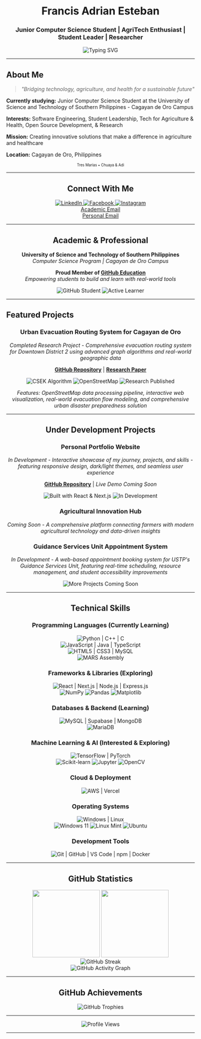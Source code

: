 <div align="center">
  
# Francis Adrian Esteban
### Junior Computer Science Student | AgriTech Enthusiast | Student Leader | Researcher
<img src="https://readme-typing-svg.herokuapp.com?font=Fira+Code&size=22&duration=3000&pause=1000&color=FF69B4&center=true&vCenter=true&width=700&lines=Hi+There!;Welcome+to+my+GitHub+Profile!;Building+Tech+Solutions;for+Agriculture+and+Health;Student+Leader;Student+Developer;Researcher" alt="Typing SVG" />

</div>

---

## About Me

<div align="center">

> *"Bridging technology, agriculture, and health for a sustainable future"*

</div>

**Currently studying:** Junior Computer Science Student at the University of Science and Technology of Southern Philippines - Cagayan de Oro Campus

**Interests:** Software Engineering, Student Leadership, Tech for Agriculture & Health, Open Source Development, & Research

**Mission:** Creating innovative solutions that make a difference in agriculture and healthcare

**Location:** Cagayan de Oro, Philippines

<div align="center">
<sup><small>Tres Marias • Chuaya & Adi</small></sup>
</div>

---

<div align="center">

## Connect With Me

<a href="https://www.linkedin.com/in/esteban-francis-adrian-g-9304a4311/" target="_blank">
<img src="https://img.shields.io/badge/LinkedIn-0A66C2?style=for-the-badge&logo=linkedin&logoColor=white" alt="LinkedIn" />
</a>
<a href="https://www.facebook.com/francis.adrian.141185" target="_blank">
<img src="https://img.shields.io/badge/Facebook-1877F2?style=for-the-badge&logo=facebook&logoColor=white" alt="Facebook" />
</a>
<a href="https://www.instagram.com/adriannotsosmol_/" target="_blank">
<img src="https://img.shields.io/badge/Instagram-E4405F?style=for-the-badge&logo=instagram&logoColor=white" alt="Instagram" />
</a>
<br/>
<a href="mailto:francisadrian.esteban@1.ustp.edu.ph" target="_blank">
Academic Email
</a>
<br/>
<a href="mailto:estebanfrancisadrian@gmail.com" target="_blank">
Personal Email
</a>

</div>

---

<div align="center">

## Academic & Professional

**University of Science and Technology of Southern Philippines**  
*Computer Science Program | Cagayan de Oro Campus*

**Proud Member of [GitHub Education](https://education.github.com/)**  
*Empowering students to build and learn with real-world tools*

<img src="https://img.shields.io/badge/GitHub-Student_Pack-blue?style=for-the-badge&logo=github&logoColor=white" alt="GitHub Student" />
<img src="https://img.shields.io/badge/Status-Active_Learner-success?style=for-the-badge" alt="Active Learner" />

</div>

---

## Featured Projects

<div align="center">

### Urban Evacuation Routing System for Cagayan de Oro
*Completed Research Project - Comprehensive evacuation routing system for Downtown District 2 using advanced graph algorithms and real-world geographic data*

**[GitHub Repository](https://github.com/AdiFranDev/Capacity-Scaled-Edmonds-Karp-Algorithm/tree/main/CSEK%20FINAL)** | **[Research Paper](https://papers.ssrn.com/sol3/papers.cfm?abstract_id=5370429)**

<img src="https://img.shields.io/badge/Algorithm-Capacity_Scaled_Edmonds_Karp-28a745?style=for-the-badge&logo=github&logoColor=white" alt="CSEK Algorithm" />
<img src="https://img.shields.io/badge/Data_Source-OpenStreetMap-7EBC6F?style=for-the-badge&logo=openstreetmap&logoColor=white" alt="OpenStreetMap" />
<img src="https://img.shields.io/badge/Status-Research_Published-success?style=for-the-badge&logo=academia&logoColor=white" alt="Research Published" />

*Features: OpenStreetMap data processing pipeline, interactive web visualization, real-world evacuation flow modeling, and comprehensive urban disaster preparedness solution*

---

## Under Development Projects

### Personal Portfolio Website
*In Development - Interactive showcase of my journey, projects, and skills - featuring responsive design, dark/light themes, and seamless user experience*

**[GitHub Repository](https://github.com/AdiFranDev/portfolio)** | *Live Demo Coming Soon*

<img src="https://img.shields.io/badge/Built_with-React_&_Next.js-61DAFB?style=for-the-badge&logo=react&logoColor=white" alt="Built with React & Next.js" />
<img src="https://img.shields.io/badge/Status-In_Development-orange?style=for-the-badge&logo=github&logoColor=white" alt="In Development" />

### Agricultural Innovation Hub
*Coming Soon - A comprehensive platform connecting farmers with modern agricultural technology and data-driven insights*

### Guidance Services Unit Appointment System
*In Development - A web-based appointment booking system for USTP's Guidance Services Unit, featuring real-time scheduling, resource management, and student accessibility improvements*

<img src="https://img.shields.io/badge/More_projects_coming_soon...-FF69B4?style=for-the-badge&logo=github&logoColor=white" alt="More Projects Coming Soon" />

</div>

---

<div align="center">

## Technical Skills

### Programming Languages (Currently Learning)
<p align="center">
<img src="https://skillicons.dev/icons?i=python,cpp,c" title="Python | C++ | C" />
<br/>
<img src="https://skillicons.dev/icons?i=js,java,typescript" title="JavaScript | Java | TypeScript" />
<br/>
<img src="https://skillicons.dev/icons?i=html,css,mysql" title="HTML5 | CSS3 | MySQL" />
<br/>
<img src="https://img.shields.io/badge/MARS_Assembly-FF6B35?style=for-the-badge&logo=assembly&logoColor=white" alt="MARS Assembly" title="MARS Assembly (MIPS)" />
</p>

### Frameworks & Libraries (Exploring)
<p align="center">
<img src="https://skillicons.dev/icons?i=react,nextjs,nodejs,express" title="React | Next.js | Node.js | Express.js" />
<br/>
<img src="https://img.shields.io/badge/NumPy-013243?style=for-the-badge&logo=numpy&logoColor=white" alt="NumPy" title="NumPy" />
<img src="https://img.shields.io/badge/Pandas-150458?style=for-the-badge&logo=pandas&logoColor=white" alt="Pandas" title="Pandas" />
<img src="https://img.shields.io/badge/Matplotlib-11557c?style=for-the-badge&logo=python&logoColor=white" alt="Matplotlib" title="Matplotlib" />
</p>

### Databases & Backend (Learning)
<p align="center">
<img src="https://skillicons.dev/icons?i=mysql,supabase,mongodb" title="MySQL | Supabase | MongoDB" />
<br/>
<img src="https://img.shields.io/badge/MariaDB-003545?style=for-the-badge&logo=mariadb&logoColor=white" alt="MariaDB" title="MariaDB" />
</p>

### Machine Learning & AI (Interested & Exploring)
<p align="center">
<img src="https://skillicons.dev/icons?i=tensorflow,pytorch" title="TensorFlow | PyTorch" />
<br/>
<img src="https://img.shields.io/badge/scikit--learn-F7931E?style=for-the-badge&logo=scikit-learn&logoColor=white" alt="Scikit-learn" title="Scikit-learn" />
<img src="https://img.shields.io/badge/Jupyter-F37626?style=for-the-badge&logo=jupyter&logoColor=white" alt="Jupyter" title="Jupyter Notebook" />
<img src="https://img.shields.io/badge/OpenCV-27338e?style=for-the-badge&logo=OpenCV&logoColor=white" alt="OpenCV" title="OpenCV" />
</p>

### Cloud & Deployment
<p align="center">
<img src="https://skillicons.dev/icons?i=aws,vercel" title="AWS | Vercel" />
</p>

### Operating Systems
<p align="center">
<img src="https://skillicons.dev/icons?i=windows,linux" title="Windows | Linux" />
<br/>
<img src="https://img.shields.io/badge/Windows_11-0078d4?style=for-the-badge&logo=windows&logoColor=white" alt="Windows 11" title="Windows 11" />
<img src="https://img.shields.io/badge/Linux_Mint-87CF3E?style=for-the-badge&logo=linuxmint&logoColor=white" alt="Linux Mint" title="Linux Mint" />
<img src="https://img.shields.io/badge/Ubuntu-E95420?style=for-the-badge&logo=ubuntu&logoColor=white" alt="Ubuntu" title="Ubuntu" />
</p>

### Development Tools
<p align="center">
<img src="https://skillicons.dev/icons?i=git,github,vscode,npm,docker" title="Git | GitHub | VS Code | npm | Docker" />
</p>

</div>

---

<div align="center">

## GitHub Statistics

<img height="180em" src="https://github-readme-stats.vercel.app/api?username=AdiFranDev&show_icons=true&theme=radical&include_all_commits=true&count_private=true"/>
<img height="180em" src="https://github-readme-stats.vercel.app/api/top-langs/?username=AdiFranDev&layout=compact&langs_count=8&theme=radical"/>

<br/>

<img src="https://github-readme-streak-stats.herokuapp.com/?user=AdiFranDev&theme=radical" alt="GitHub Streak" />

<br/>

<img src="https://github-readme-activity-graph.vercel.app/graph?username=AdiFranDev&theme=react-dark&hide_border=true" alt="GitHub Activity Graph" />

</div>

---

<div align="center">


## GitHub Achievements

<img src="https://github-profile-trophy.vercel.app/?username=AdiFranDev&theme=radical&no-frame=false&no-bg=false&margin-w=4" alt="GitHub Trophies" />

</div>

---

<div align="center">

![Profile Views](https://komarev.com/ghpvc/?username=AdiFranDev&color=FF69B4&style=for-the-badge&label=Profile+Views)

</div>

---
